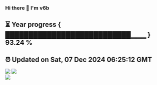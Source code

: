 ### Hi there 👋  I'm v6b  
⏳ Year progress { ███████████████████████████▁▁▁ } 93.24 %
---
⏰ Updated on Sat, 07 Dec 2024 06:25:12 GMT
---
![](https://github-readme-stats.vercel.app/api?username=v6b&bg_color=30,e96443,904e95&title_color=fff&text_color=fff&layout=compact)
![](https://github-readme-stats.vercel.app/api/top-langs/?username=v6b&layout=compact&bg_color=30,e96443,904e95&title_color=fff&text_color=fff)  
![](https://gcore.jsdelivr.net/gh/v6b/v6b@main/assets/github-contribution-grid-snake.svg)

